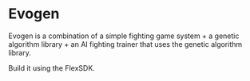 # Evogen

Evogen is a combination of a simple fighting game system + a genetic algorithm library + an AI fighting trainer that uses the genetic algorithm library.

Build it using the FlexSDK.
